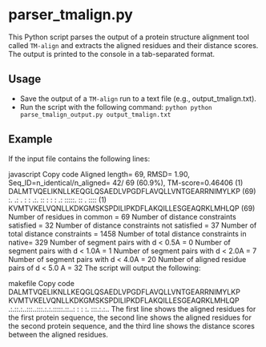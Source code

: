 # parser_tmalign.py
This Python script parses the output of a protein structure alignment tool called `TM-align` and extracts the aligned residues and their distance scores.
The output is printed to the console in a tab-separated format.

## Usage
* Save the output of a `TM-align` run to a text file (e.g., output_tmalign.txt).
* Run the script with the following command: ```python python parse_tmalign_output.py output_tmalign.txt```

## Example
If the input file contains the following lines:

javascript
Copy code
Aligned length=      69, RMSD=    1.90, Seq_ID=n_identical/n_aligned=  42/  69 (60.9%), TM-score=0.46406
(1) DALMTVQELIKNLLKEQGLQSAEDLVPGDFLAVQLLVNTGEARRNIMYLKP (69)
    :.   .:  .   : : .:. :: : : : .: :::::. ::  .   ::::
(1) KVMTVKELVQNLLKDKGMSKSPDILIPKDFLAKQILLESGEAQRKLMHLQP (69)
Number of residues in common                 =   69
Number of distance constraints satisfied      =   32
Number of distance constraints not satisfied  =   37
Number of total distance constraints          = 1458
Number of total distance constraints in native=  329
Number of segment pairs with d < 0.5A         =    0
Number of segment pairs with d < 1.0A         =    1
Number of segment pairs with d < 2.0A         =    7
Number of segment pairs with d < 4.0A         =   20
Number of aligned residue pairs of d < 5.0 A  =   32
The script will output the following:

makefile
Copy code
DALMTVQELIKNLLKEQGLQSAEDLVPGDFLAVQLLVNTGEARRNIMYLKP  KVMTVKELVQNLLKDKGMSKSPDILIPKDFLAKQILLESGEAQRKLMHLQP  
.:.::.:..:::..:::.:.:.:::::.::..:   : : :. :::.:.:..
The first line shows the aligned residues for the first protein sequence, the second line shows the aligned residues for the second protein sequence, and the third line shows the distance scores between the aligned residues.

